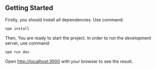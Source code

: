 ## Getting Started

Firstly, you should install all dependencies. Use command:

```bash
npm install
```

Then, You are ready to start the project. In order to run the development server, use command:
```bash
npm run dev
```

Open [http://localhost:3000](http://localhost:3000) with your browser to see the result.

